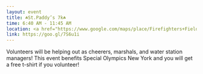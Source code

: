 ```yaml
---
layout: event
title: ☘️St.Paddy’s 7k☘️
time: 6:40 AM - 11:45 AM
location: <a href="https://www.google.com/maps/place/Firefighters+Field/@40.7576465,-73.9550937,17z/data=!3m1!4b1!4m5!3m4!1s0x89c258db855d905f:0xad396eca2e4fe098!8m2!3d40.7576425!4d-73.9528997">Firefighters Field - Roosevelt Island</a>, Manhattan
link: https://goo.gl/7S6u1i
---
```

Volunteers will be helping out as cheerers, marshals, and water station managers! This event benefits Special Olympics New York and you will get a free t-shirt if you volunteer!